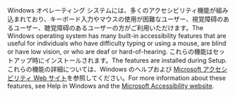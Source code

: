 <span data-ttu-id="d456c-101">Windows オペレーティング システムには、多くのアクセシビリティ機能が組み込まれており、キーボード入力やマウスの使用が困難なユーザー、視覚障碍のあるユーザー、聴覚障碍のあるユーザーの方がご利用いただけます。</span><span class="sxs-lookup"><span data-stu-id="d456c-101">The Windows operating system has many built-in accessibility features that are useful for individuals who have difficulty typing or using a mouse, are blind or have low vision, or who are deaf or hard-of-hearing.</span></span> <span data-ttu-id="d456c-102">これらの機能はセットアップ時にインストールされます。</span><span class="sxs-lookup"><span data-stu-id="d456c-102">The features are installed during Setup.</span></span> <span data-ttu-id="d456c-103">これらの機能の詳細については、Windows のヘルプおよび [Microsoft アクセシビリティ Web サイト](http://go.microsoft.com/fwlink/?LinkId=8431)を参照してください。</span><span class="sxs-lookup"><span data-stu-id="d456c-103">For more information about these features, see Help in Windows and the [Microsoft Accessibility website](http://go.microsoft.com/fwlink/?LinkId=8431).</span></span>